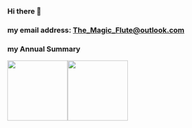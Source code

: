 ### Hi there 👋

### my email address: The_Magic_Flute@outlook.com

### my Annual Summary

<img align="" height="137px" src="https://github-readme-stats.vercel.app/api?username=TheMagicFlute&hide_title=true&hide_border=true&show_icons=true&include_all_commits=true&line_height=21&bg_color=0,EC6C6C,FFD479,FFFC79,73FA79&theme=graywhite&locale=en" /><img align="" height="137px" src="https://github-readme-stats.vercel.app/api/top-langs/?username=TheMagicFlute&hide_title=true&hide_border=true&layout=compact&bg_color=0,73FA79,73FDFF,D783FF&theme=graywhite&locale=en" />

<!--
**TheMagicFlute/TheMagicFlute** is a ✨ _special_ ✨ repository because its `README.md` (this file) appears on your GitHub profile.

Here are some ideas to get you started:

- 🔭 I’m currently working on ...
- 🌱 I’m currently learning ...
- 👯 I’m looking to collaborate on ...
- 🤔 I’m looking for help with ...
- 💬 Ask me about ...
- 📫 How to reach me: ...
- 😄 Pronouns: ...
- ⚡ Fun fact: ...
-->
